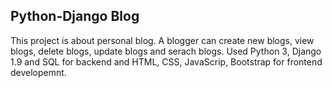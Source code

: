 ## Python-Django Blog
This project is about personal blog. A blogger can create new blogs, view blogs, delete blogs, update blogs and serach blogs.
Used Python 3, Django 1.9 and SQL for backend and HTML, CSS, JavaScrip, Bootstrap for frontend developemnt.
